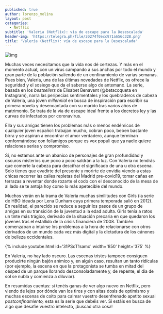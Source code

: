 ```yaml
---
published: true
author: lorenzo_molina
layout: post
categories:
  - Netflix
subtitle: 'Valeria (Netflix): vía de escape para la Desescalada'
header-img: 'https://telegra.ph/file/20274f0ecc971a656c328.png'
title: 'Valeria (Netflix): vía de escape para la Desescalada'
---
```

![img](https://telegra.ph/file/20274f0ecc971a656c328.png)



Muchas veces necesitamos que la vida nos dé certezas. Y más en el momento actual, con un virus campando a sus anchas por todo el mundo y gran parte de la población saliendo de un confinamiento de varias semanas. Pues bien, Valeria, una de las últimas novedades de Netflix, os ofrece la seguridad y el sosiego que da el saberse algo de antemano. La serie, basada en los *bestsellers* de Elisabet Benavent (@betacoqueta en Instagram), narra las peripecias sentimentales y los quebraderos de cabeza de Valeria, una joven *millennial* en busca de inspiración para escribir su primera novela y desencantada con su marido tras varios años de matrimonio. Se trata de la vía de escape ideal frente a los decretos ley y las curvas de infectados por coronavirus.

  <!--break-->

Ella y sus amigas tienen los problemas más o menos endémicos de cualquier joven español: trabajan mucho, cobran poco, beben bastante birra y se aspiran a encontrar el amor verdadero, aunque terminan conformándose con follamigos porque es vox populi que ya nadie quiere relaciones serias y compromiso.

Sí, no estamos ante un abanico de personajes de gran profundidad y oscuros misterios que poco a poco saldrán a la luz. Con Valeria no tendrás que comerte la cabeza para descifrar el significado de una u otra escena. Solo tienes que evadirte del presente y morirte de envidia viendo a estas chicas recorrer las calles repletas del Madrid pre-covid19, tomar cañas en terrazas a reventar donde rozarte el codo con el desconocido de la mesa de al lado se te antoja hoy como lo más apetecible del mundo.

Muchos verán en la trama de Valeria muchas similitudes con Girls (la serie de HBO ideada por Lena Dunham cuya primera temporada salió en 2012). En realidad, el parecido se reduce a seguir los pasos de un grupo de amigas en su transición de la juventud a la edad adulta. Girls tenía a ratos un tinte más trágico, derivado de la situación precaria en que quedaron los jóvenes tras el estallido de la crisis financiera de 2008. También comenzaban a intuirse los problemas a la hora de relacionarse con otros derivados de un mundo cada vez más digital y la dictadura de los cánones de belleza occidentales.

{% include youtube.html id='31PScT1samc' width='850' height='375' %}

En Valeria, no hay lado oscuro. Las escenas tristes tampoco consiguen producirte ningún bajón anímico y, en algún caso, resultan un tanto ridículas (por ejemplo, la escena en que la protagonista se tumba en mitad del césped de un parque llorando desconsoladamente y, de repente, el día de sol se nubla y comienza a diluviar).

En resumidas cuentas: si tenéis ganas de ver algo nuevo en Netflix, pero viendo de lejos por dónde van los tiros y con altas dosis de optimismo y muchas escenas de coito para calmar vuestro desenfrenado apetito sexual *postconfinamiento,* esta es la serie que debéis ver. Si estáis en busca de algo que desafíe vuestro intelecto, ¡buscad otra cosa!
